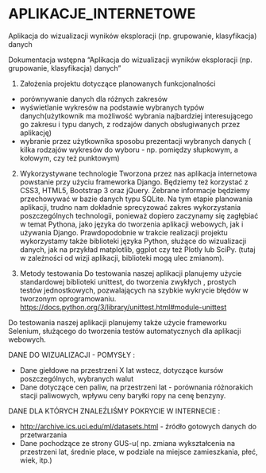 # APLIKACJE_INTERNETOWE
Aplikacja do wizualizacji wyników eksploracji (np. grupowanie, klasyfikacja) danych

Dokumentacja wstępna 
“Aplikacja do wizualizacji wyników eksploracji (np. grupowanie, klasyfikacja) danych”

1. Założenia projektu dotyczące planowanych funkcjonalności

- porównywanie danych dla różnych zakresów
- wyświetlanie wykresów na podstawie wybranych typów danych(użytkownik ma możliwość wybrania najbardziej interesującego go zakresu i typu danych, z rodzajów danych obsługiwanych przez aplikację)
- wybranie przez użytkownika sposobu prezentacji wybranych danych ( kilka rodzajów wykresów do wyboru - np. pomiędzy słupkowym, a kołowym, czy też punktowym)



2. Wykorzystywane technologie
	Tworzona przez nas aplikacja internetowa powstanie przy użyciu frameworka Django. Będziemy też korzystać z CSS3, HTML5, Bootstrap 3 oraz jQuery. Zebrane informacje będziemy przechowywać w bazie danych typu SQLite.
	Na tym etapie planowania aplikacji, trudno nam dokładnie sprecyzować zakres wykorzystania poszczególnych technologii, ponieważ dopiero zaczynamy się zagłębiać w temat Pythona, jako języka do tworzenia aplikacji webowych, jak i używania Django. 
 Prawdopodobnie w trakcie realizacji projektu wykorzystamy także biblioteki języka Python, służące do wizualizacji danych, jak na przykład matplotlib, ggplot czy też Plotly lub SciPy. (tutaj w zależności od wizji aplikacji, biblioteki mogą ulec zmianom). 

3. Metody testowania
 Do testowania naszej aplikacji planujemy użycie standardowej biblioteki unittest, do tworzenia zwykłych , prostych testów jednostkowych, pozwalających na szybkie wykrycie błędów w tworzonym oprogramowaniu. https://docs.python.org/3/library/unittest.html#module-unittest

 Do testowania naszej aplikacji planujemy także użycie frameworku Selenium, służącego do tworzenia testów automatycznych dla aplikacji webowych. 


 DANE DO WIZUALIZACJI - POMYSŁY : 


- Dane giełdowe na przestrzeni X lat wstecz, dotyczące kursów poszczególnych, wybranych walut
- Dane dotyczące cen paliw, na przestrzeni lat - porównania różnorakich stacji paliwowych, wpływu ceny baryłki ropy na cenę benzyny.


 DANE DLA KTÓRYCH ZNALEŹLIŚMY POKRYCIE W INTERNECIE : 
- http://archive.ics.uci.edu/ml/datasets.html - źródło gotowych danych do przetwarzania
- Dane pochodzące ze strony GUS-u( np. zmiana wykształcenia na przestrzeni lat, średnie płace, w podziale na miejsce zamieszkania, płeć, wiek, itp.)	
